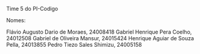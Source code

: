 Time 5 do PI-Codigo 

Nomes: 


Flávio Augusto Dario de Moraes, 24008418
Gabriel Henrique Pera Coelho, 24012508
Gabriel de Oliveira Mansur, 24015424
Henrique Aguiar de Souza Pella,  24013855
Pedro Tiezo Sales Shimizu, 24005158